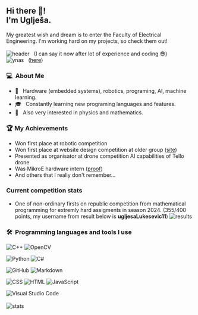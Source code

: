 ## Hi there 👋!<br>I'm Uglješa.
My greatest wish and dream is to enter the Faculty of Electrical Engineering. I'm working hard on my projects, so check them out! 
<br><br>
![header](https://img.shields.io/badge/Professional_in-CPP-blue) &nbsp; (I can say it now after lot of experience and coding 😎)<br>
![ynas](https://img.shields.io/badge/Check_out_my_CPP_inference_library_for_-YOLO--NAS-white) &nbsp; ([here](https://github.com/ukicomputers/yolonas-cpp))

### 💻 &nbsp;About Me 

- 🤖 &nbsp; Hardware (embedded systems), robotics, programing, AI, machine learning.
- 🎓 &nbsp; Constantly learning new programing languages and features.
- 📘 &nbsp; Also very interested in physics and mathematics.

### 🏆 My Achievements
- Won first place at robotic competition
- Won first place at website design competition at older group ([site](https://ukicomputers.web.app))
- Presented as organisator at drone competition AI capabilities of Tello drone
- Was MikroE hardware intern ([proof](https://www.mikroe.com/blog/meet-mikroe-s-youngest-intern))
- And others that I really don't remember...

### Current competition stats
- One of non-ordinary firsts on republic competition from mathematical programming for extremly hard assigments in season 2024. (355/400 points, my username from result below is **ugljesaLukesevic11**)
  ![results](https://github.com/ukicomputers/ukicomputers/assets/84191191/7f03934a-6a93-434b-8357-e009cffb1f0d)

### 🛠 &nbsp;Programming languages and tools I use

![C++](https://img.shields.io/badge/C%2B%2B-00599C?style=for-the-badge&logo=c%2B%2B&logoColor=white)
![OpenCV](https://img.shields.io/badge/opencv-%23white.svg?style=for-the-badge&logo=opencv&logoColor=white)

![Python](https://img.shields.io/badge/python-3670A0?style=for-the-badge&logo=python&logoColor=ffdd54)
![C#](https://img.shields.io/badge/c%23-%23239120.svg?style=for-the-badge&logo=c-sharp&logoColor=white)

![GitHub](https://img.shields.io/badge/GitHub-100000?style=for-the-badge&logo=github&logoColor=white)
![Markdown](https://img.shields.io/badge/Markdown-000000?style=for-the-badge&logo=markdown&logoColor=white)

![CSS](https://img.shields.io/badge/CSS3-1572B6?style=for-the-badge&logo=css3&logoColor=white)
![HTML](https://img.shields.io/badge/HTML5-E34F26?style=for-the-badge&logo=html5&logoColor=white)
![JavaScript](https://img.shields.io/badge/javascript-%23323330.svg?style=for-the-badge&logo=javascript&logoColor=%23F7DF1E)

![Visual Studio Code](https://img.shields.io/badge/Visual%20Studio%20Code-0078d7.svg?style=for-the-badge&logo=visual-studio-code&logoColor=white)
<br><br>
![stats](https://github-readme-stats.vercel.app/api/top-langs/?username=ukicomputers&theme=dark)
